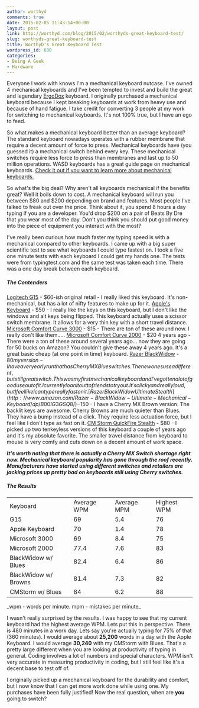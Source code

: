 ```yaml
---
author: worthyd
comments: true
date: 2015-02-05 11:43:14+00:00
layout: post
link: http://worthyd.com/blog/2015/02/worthyds-great-keyboard-test/
slug: worthyds-great-keyboard-test
title: WorthyD's Great Keyboard Test
wordpress_id: 630
categories:
- Being A Geek
- Hardware
---
```


Everyone I work with knows I'm a mechanical keyboard nutcase.  I've owned 4 mechanical keyboards and I've been tempted to invest and build the great and legendary [ErgoDox](http://ergodox.org/) keyboard.  I originally purchased a mechanical keyboard because I kept breaking keyboards at work from heavy use and because of hand fatigue.  I take credit for converting 3 people at my work for switching to mechanical keyboards. It's not 100% true, but I have an ego to feed.

So what makes a mechanical keyboard better than an average keyboard? The standard keyboard nowadays operates with a rubber membrane that require a decent amount of force to press. Mechanical keyboards have (you guessed it) a mechanical switch behind every key.  These mechanical switches require less force to press than membranes and last up to 50 million operations.  WASD keyboards has a great guide page on mechanical keyboards. [Check it out if you want to learn more about mechanical keyboards.](http://www.wasdkeyboards.com/mechanical-keyboard-guide)

So what's the big deal? Why aren't all keyboards mechanical if the benefits great? Well it boils down to cost.  A mechanical keyboard will run you between $80 and $200 depending on brand and features.  Most people I've talked to freak out over the price. Think about it, you spend 8 hours a day typing if you are a developer. You'd drop $200 on a pair of Beats By Dre that you wear most of the day. Don't you think you should put good money into the piece of equipment you interact with the most? 

I've really been curious how much faster my typing speed is with a mechanical compared to other keyboards.  I came up with a big super scientific test to see what keyboards I could type fastest on.  I took a five one minute tests with each keyboard I could get my hands one.  The tests were from typingtest.com and the same test was taken each time.  There was a one day break between each keyboard.  



##### The Contenders


[Logitech G15](http://www.amazon.com/Logitech-G15-Gaming-Keyboard-Black/dp/B000UHE8YM) - $60-ish original retail - I really liked this keyboard. It's non-mechanical, but has a lot of nifty features to make up for it.
[Apple's Keyboard](http://store.apple.com/us/product/MB110LL/B/apple-keyboard-with-numeric-keypad-english-usa) - $50  - I really like the keys on this keyboard, but I don't like the windows and alt keys being flipped.  This keyboard actually uses a scissor switch membrane. It allows for a very thin key with a short travel distance.
[Microsoft Comfort Curve 3000](http://www.amazon.com/Microsoft-Comfort-Curve-Keyboard-3000/dp/B004V94F5C) - $15 - There are ton of these around now.  I really don't like them.....
[Microsoft Comfort Curve 2000](http://www.amazon.com/Microsoft-Comfort-Curve-Keyboard-2000/dp/B0009ZBRS0) - $20 4 years ago - There were a ton of these around several years ago... now they are going for 50 bucks on Amazon?  You couldn't give these away 4 years ago. It's a great basic cheap (at one point in time) keyboard.
[Razer BlackWidow](http://www.amazon.com/Razer-BlackWidow-Expert-Mechanical-Keyboard/dp/B00IG3GP84/) - $80 my version - I have a very early run that has Cherry MX Blue switches.  The new ones use a different, but still great switch.  This was my first mechanical keyboard and I've gotten a lot of good use out of it. I currently loan it out to friends to try out.  It's clicky and really loud, but I feel like I can type really fast on it.
[Razer BlackWidow Ultimate Stealth](http://www.amazon.com/Razer-BlackWidow-Ultimate-Mechanical-Keyboard/dp/B00IG3GSQ8/) -$150 - I have a Cherry MX Brown version. The backlit keys are awesome. Cherry Browns are much quieter than Blues. They have a bump instead of a click.  They require less actuation force, but I feel like I don't type as fast on it.
[CM Storm QuickFire Stealth](http://www.amazon.com/CM-Storm-QuickFire-Stealth-Mechanical/dp/B00CKJ2EZI/) - $80 - I picked up two tenkeyless versions of this keyboard a couple of years ago and it's my absolute favorite.  The smaller travel distance from keyboard to mouse is very comfy and cuts down on a decent amount of work space.

**_It's worth noting that there is actually a Cherry MX Switch shortage right now.  Mechanical keyboard popularity has gone through the roof recently. Manufacturers have started using different switches and retailers are jacking prices up pretty bad on keyboards still using Cherry switches._**



##### The Results


<table >
<tr >
<td >Keyboard
</td>
<td >Average WPM
</td>
<td >Average MPM
</td>
<td >Highest WPM
</td></tr>
<tr >
<td >G15
</td>
<td >69
</td>
<td >5.4
</td>
<td >76
</td></tr>
<tr >
<td >Apple Keyboard
</td>
<td >70
</td>
<td >1.4
</td>
<td >78
</td></tr>
<tr >
<td >Microsoft 3000
</td>
<td >69
</td>
<td >8.4
</td>
<td >75
</td></tr>
<tr >
<td >Microsoft 2000
</td>
<td >77.4
</td>
<td >7.6
</td>
<td >83
</td></tr>
<tr >
<td >BlackWidow w/ Blues
</td>
<td >82.4
</td>
<td >6.4
</td>
<td >86
</td></tr>
<tr >
<td >BlackWidow w/ Browns
</td>
<td >81.4
</td>
<td >7.3
</td>
<td >82
</td></tr>
<tr >
<td >CMStorm w/ Blues
</td>
<td >84
</td>
<td >6.2
</td>
<td >88
</td></tr>
</table>
_wpm - words per minute. mpm - mistakes per minute_

I wasn't really surprised by the results.  I was happy to see that my current keyboard had the highest average WPM.  Lets put this in perspective.  There is 480 minutes in a work day. Lets say you're actually typing for 75% of that (360 minutes).   I would average about **25,200** words in a day with the Apple Keyboard.  I would average **30,240** with my CMStorm with Blues.  That's a pretty large different when you are looking at productivity of typing in general. Coding involves a lot of numbers and special characters.  WPM isn't very accurate in measuring productivity in coding, but I still feel like it's a decent base to test off of.

I originally picked up a mechanical keyboard for the durability and comfort, but I now know that I can get more work done while using one.  My purchases have been fully justified!  Now the real question, when are **you** going to switch?
